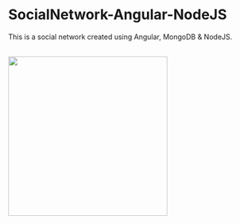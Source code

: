 # SocialNetwork-Angular-NodeJS

This is a social network created using Angular, MongoDB & NodeJS.

<br/> 

<img src="https://res.cloudinary.com/practicaldev/image/fetch/s--DKky67xV--/c_limit%2Cf_auto%2Cfl_progressive%2Cq_66%2Cw_880/https://cdn-images-1.medium.com/max/1000/0%2A-0ZOq3ZDBZ0WdrPt.gif" align="left" height="320" width="" />  
  